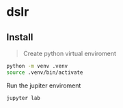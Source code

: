 # dslr

## Install

> Create python virtual enviroment

```bash
python -m venv .venv
source .venv/bin/activate
```

Run the jupiter enviroment
```bash
jupyter lab
```
